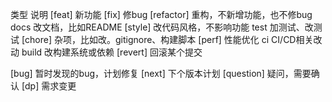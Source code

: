 类型   说明
[feat]   新功能
[fix]   修bug
[refactor]  重构，不新增功能，也不修bug
docs   改文档，比如README
[style]   改代码风格，不影响功能
test   加测试、改测试
[chore]   杂项，比如改。gitignore、构建脚本
[perf]   性能优化
ci    CI/CD相关改动
build   改构建系统或依赖
[revert]   回滚某个提交

[bug]   暂时发现的bug，计划修复
[next]    下个版本计划
[question]   疑问，需要确认
[dp]     需求变更